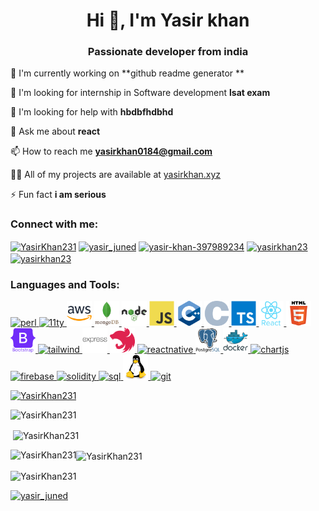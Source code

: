 <h1 align="center">Hi 👋, I'm Yasir khan</h1>
<h3 align="center">Passionate developer from india</h3>

🔭 I'm currently working on **github readme generator **

👯 I'm looking for internship in Software development **lsat exam**

🤝 I'm looking for help with **hbdbfhdbhd**

💬 Ask me about **react**

📫 How to reach me **yasirkhan0184@gmail.com**

👨‍💻 All of my projects are available at [yasirkhan.xyz](yasirkhan.xyz)

⚡ Fun fact **i am serious**

<h3 align="left">Connect with me:</h3>
<p align="left">
<a href="https://github.com/YasirKhan231" target="blank"><img align="center" src="https://raw.githubusercontent.com/rahuldkjain/github-profile-readme-generator/master/src/images/github.svg" alt="YasirKhan231" height="30" width="40" /></a>
<a href="https://twitter.com/yasir_juned" target="blank"><img align="center" src="https://raw.githubusercontent.com/rahuldkjain/github-profile-readme-generator/master/src/images/twitter.svg" alt="yasir_juned" height="30" width="40" /></a>
<a href="https://linkedin.com/in/yasir-khan-397989234" target="blank"><img align="center" src="https://raw.githubusercontent.com/rahuldkjain/github-profile-readme-generator/master/src/images/linkedin.svg" alt="yasir-khan-397989234" height="30" width="40" /></a>
<a href="https://medium.com/yasirkhan23" target="blank"><img align="center" src="https://raw.githubusercontent.com/rahuldkjain/github-profile-readme-generator/master/src/images/medium.svg" alt="yasirkhan23" height="30" width="40" /></a>
<a href="https://leetcode.com/yasirkhan23" target="blank"><img align="center" src="https://raw.githubusercontent.com/rahuldkjain/github-profile-readme-generator/master/src/images/leetcode.svg" alt="yasirkhan23" height="30" width="40" /></a>
</p>

<h3 align="left">Languages and Tools:</h3>
<p align="left"> <a href="#" target="_blank" rel="noreferrer"> <img src="https://api.iconify.design/logos-perl.svg" alt="perl" width="40" height="40"/> </a> <a href="#" target="_blank" rel="noreferrer"> <img src="https://gist.githubusercontent.com/vivek32ta/c7f7bf583c1fb1c58d89301ea40f37fd/raw/f4c85cce5790758286b8f155ef9a177710b995df/11ty.svg" alt="11ty" width="40" height="40"/> </a> <a href="#" target="_blank" rel="noreferrer"> <img src="https://raw.githubusercontent.com/devicons/devicon/master/icons/amazonwebservices/amazonwebservices-original-wordmark.svg" alt="aws" width="40" height="40"/> </a> <a href="#" target="_blank" rel="noreferrer"> <img src="https://raw.githubusercontent.com/devicons/devicon/master/icons/mongodb/mongodb-original-wordmark.svg" alt="mongodb" width="40" height="40"/> </a> <a href="#" target="_blank" rel="noreferrer"> <img src="https://raw.githubusercontent.com/devicons/devicon/master/icons/nodejs/nodejs-original-wordmark.svg" alt="nodejs" width="40" height="40"/> </a> <a href="#" target="_blank" rel="noreferrer"> <img src="https://raw.githubusercontent.com/devicons/devicon/master/icons/javascript/javascript-original.svg" alt="javascript" width="40" height="40"/> </a> <a href="#" target="_blank" rel="noreferrer"> <img src="https://raw.githubusercontent.com/devicons/devicon/master/icons/cplusplus/cplusplus-original.svg" alt="cplusplus" width="40" height="40"/> </a> <a href="#" target="_blank" rel="noreferrer"> <img src="https://raw.githubusercontent.com/devicons/devicon/master/icons/c/c-original.svg" alt="c" width="40" height="40"/> </a> <a href="#" target="_blank" rel="noreferrer"> <img src="https://raw.githubusercontent.com/devicons/devicon/master/icons/typescript/typescript-original.svg" alt="typescript" width="40" height="40"/> </a> <a href="#" target="_blank" rel="noreferrer"> <img src="https://raw.githubusercontent.com/devicons/devicon/master/icons/react/react-original-wordmark.svg" alt="react" width="40" height="40"/> </a> <a href="#" target="_blank" rel="noreferrer"> <img src="https://raw.githubusercontent.com/devicons/devicon/master/icons/html5/html5-original-wordmark.svg" alt="html5" width="40" height="40"/> </a> <a href="#" target="_blank" rel="noreferrer"> <img src="https://raw.githubusercontent.com/devicons/devicon/master/icons/bootstrap/bootstrap-plain-wordmark.svg" alt="bootstrap" width="40" height="40"/> </a> <a href="#" target="_blank" rel="noreferrer"> <img src="https://www.vectorlogo.zone/logos/tailwindcss/tailwindcss-icon.svg" alt="tailwind" width="40" height="40"/> </a> <a href="#" target="_blank" rel="noreferrer"> <img src="https://raw.githubusercontent.com/devicons/devicon/master/icons/express/express-original-wordmark.svg" alt="express" width="40" height="40"/> </a> <a href="#" target="_blank" rel="noreferrer"> <img src="https://raw.githubusercontent.com/devicons/devicon/master/icons/nestjs/nestjs-plain.svg" alt="nestjs" width="40" height="40"/> </a> <a href="#" target="_blank" rel="noreferrer"> <img src="https://reactnative.dev/img/header_logo.svg" alt="reactnative" width="40" height="40"/> </a> <a href="#" target="_blank" rel="noreferrer"> <img src="https://raw.githubusercontent.com/devicons/devicon/master/icons/postgresql/postgresql-original-wordmark.svg" alt="postgresql" width="40" height="40"/> </a> <a href="#" target="_blank" rel="noreferrer"> <img src="https://raw.githubusercontent.com/devicons/devicon/master/icons/docker/docker-original-wordmark.svg" alt="docker" width="40" height="40"/> </a> <a href="#" target="_blank" rel="noreferrer"> <img src="https://www.chartjs.org/media/logo-title.svg" alt="chartjs" width="40" height="40"/> </a> <a href="#" target="_blank" rel="noreferrer"> <img src="https://www.vectorlogo.zone/logos/firebase/firebase-icon.svg" alt="firebase" width="40" height="40"/> </a> <a href="#" target="_blank" rel="noreferrer"> <img src="https://raw.githubusercontent.com/simple-icons/simple-icons/develop/icons/solidity.svg" alt="solidity" width="40" height="40"/> </a> <a href="#" target="_blank" rel="noreferrer"> <img src="https://raw.githubusercontent.com/simple-icons/simple-icons/develop/icons/mysql.svg" alt="sql" width="40" height="40"/> </a> <a href="#" target="_blank" rel="noreferrer"> <img src="https://raw.githubusercontent.com/devicons/devicon/master/icons/linux/linux-original.svg" alt="linux" width="40" height="40"/> </a> <a href="#" target="_blank" rel="noreferrer"> <img src="https://www.vectorlogo.zone/logos/git-scm/git-scm-icon.svg" alt="git" width="40" height="40"/> </a></p>

<p align="left"> <a href="https://github.com/ryo-ma/github-profile-trophy"><img src="https://github-profile-trophy.vercel.app/?username=YasirKhan231&theme=outrun" alt="YasirKhan231" /></a> </p>

<p align="left"> <img src="https://komarev.com/ghpvc/?username=YasirKhan231&label=Profile%20views&color=0e75b6&style=flat" alt="YasirKhan231" /> </p>

<p>&nbsp;<img align="center" src="https://github-readme-stats.vercel.app/api?username=YasirKhan231&show_icons=true&locale=en&theme=outrun" alt="YasirKhan231" /></p>

<p><img align="left" src="https://github-readme-stats.vercel.app/api/top-langs?username=YasirKhan231&show_icons=true&locale=en&layout=compact&theme=outrun" alt="YasirKhan231" /></p>

<p><img align="center" src="https://github-readme-streak-stats.herokuapp.com/?user=YasirKhan231&theme=outrun" alt="YasirKhan231" /></p>

<p><img align="center" src="https://github-readme-stats.vercel.app/api?username=YasirKhan231&show_icons=true&count_private=true&theme=outrun" alt="YasirKhan231" /></p>

<p align="left"> <a href="https://twitter.com/yasir_juned" target="blank"><img src="https://img.shields.io/twitter/follow/yasir_juned?logo=twitter&style=for-the-badge" alt="yasir_juned" /></a> </p>

